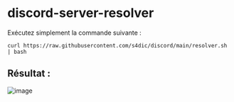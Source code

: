 # discord-server-resolver

Exécutez simplement la commande suivante :
```
curl https://raw.githubusercontent.com/s4dic/discord/main/resolver.sh | bash
```
## Résultat :

![image](https://github.com/user-attachments/assets/25575fbc-657e-4f00-8411-e2d08f1a69d8)
